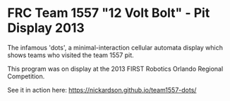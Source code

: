 # FRC Team 1557 "12 Volt Bolt" - Pit Display 2013

The infamous 'dots', a minimal-interaction cellular automata display which shows teams who visited the team 1557 pit.

This program was on display at the 2013 FIRST Robotics Orlando Regional Competition.

See it in action here: https://nickardson.github.io/team1557-dots/

